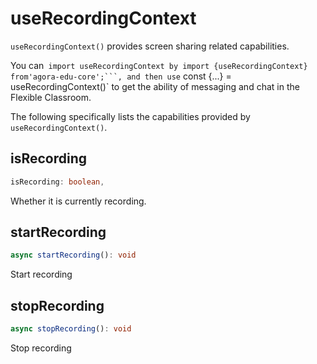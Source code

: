 # useRecordingContext

`useRecordingContext()` provides screen sharing related capabilities.

You can` import useRecordingContext by import {useRecordingContext} from'agora-edu-core';```, and then use` const {...} = useRecordingContext()` to get the ability of messaging and chat in the  Flexible Classroom.

The following specifically lists the capabilities provided by `useRecordingContext()`.

## isRecording

```typescript
isRecording: boolean,
```

Whether it is currently recording.

## startRecording

```typescript
async startRecording(): void
```

Start recording

## stopRecording

```typescript
async stopRecording(): void
```

Stop recording
